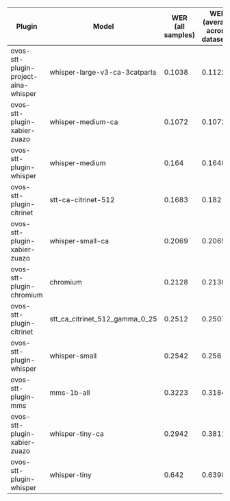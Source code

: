 |Plugin|Model|WER<br>(all samples)| WER<br>(average across datasets) | Damerau Similarity | Score |
|-----|-----|--------------------|----------------------------------|--------------------|-------|
| ovos-stt-plugin-project-aina-whisper | whisper-large-v3-ca-3catparla | 0.1038 | 0.1122 | 0.9674 | 86.2884 |
| ovos-stt-plugin-xabier-zuazo | whisper-medium-ca | 0.1072 | 0.1072 | 0.9607 | 85.7684 |
| ovos-stt-plugin-whisper | whisper-medium | 0.164 | 0.1648 | 0.9298 | 77.6998 |
| ovos-stt-plugin-citrinet | stt-ca-citrinet-512 | 0.1683 | 0.182 | 0.9374 | 77.3185 |
| ovos-stt-plugin-xabier-zuazo | whisper-small-ca | 0.2069 | 0.2069 | 0.9314 | 73.8665 |
| ovos-stt-plugin-chromium | chromium | 0.2128 | 0.2138 | 0.9214 | 72.4913 |
| ovos-stt-plugin-citrinet | stt_ca_citrinet_512_gamma_0_25 | 0.2512 | 0.2507 | 0.9148 | 68.5273 |
| ovos-stt-plugin-whisper | whisper-small | 0.2542 | 0.256 | 0.8929 | 66.5084 |
| ovos-stt-plugin-mms | mms-1b-all | 0.3223 | 0.3184 | 0.9088 | 61.7697 |
| ovos-stt-plugin-xabier-zuazo | whisper-tiny-ca | 0.2942 | 0.3811 | 0.8772 | 58.096 |
| ovos-stt-plugin-whisper | whisper-tiny | 0.642 | 0.6398 | 0.7413 | 26.6214 |